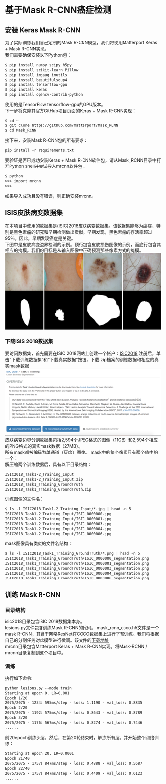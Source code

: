 # 基于Mask R-CNN癌症检测
## 安装 Keras Mask R-CNN
为了实际训练我们自己定制的Mask R-CNN模型，我们将使用Matterport Keras + Mask R-CNN实现。<br>
我们需要确保安装以下Python包：<br>
```
$ pip install numpy scipy h5py
$ pip install scikit-learn Pillow
$ pip install imgaug imutils
$ pip install beautifulsoup4
$ pip install tensorflow-gpu
$ pip install keras
$ pip install opencv-contrib-python
```
使用的是TensorFlow tensorflow-gpu的GPU版本。 <br>
下一步将克隆其官方GitHub项目页面的Keras + Mask R-CNN实现：<br>
```
$ cd ~
$ git clone https://github.com/matterport/Mask_RCNN
$ cd Mask_RCNN
```
接下来，安装Mask R-CNN包的所有要求：<br>
```
pip install -r requirements.txt
```
要验证是否已成功安装Keras + Mask R-CNN软件包，请从Mask_RCNN目录中打开Python shell并尝试导入mrcnn软件包：<br>
```
$ python
>>> import mrcnn
>>>
```
如果导入成功且没有错误，则正确安装mrcnn。<br>
## ISIS皮肤病变数据集
在本项目中使用的数据集是(ISIC)2018皮肤病变数据集。该数据集能够为癌症，特别是黑色素瘤的研究和早期检测做出贡献。早期发现，黑色素瘤的存活率超过95％。因此，早期发现癌症是关键。<br>
下图中是皮肤病变边界检测的示例。顶行包含皮肤损伤图像的示例，而底行包含其相应的掩模。我们的目标是从输入图像中正确预测那些像素方式的掩模。<br>
![](https://github.com/czwinner/DeepLearning/blob/master/mask_rcnn/pictures/%E5%B1%8F%E5%B9%95%E5%BF%AB%E7%85%A7%202019-09-03%20%E4%B8%8A%E5%8D%888.27.50.png)
### 下载ISIS 2018数据集
要访问数据集，首先需要在ISIC 2018网站上创建一个帐户：[ISIC2018](https://challenge.kitware.com/#phase/5abcb19a56357d0139260e53)
注册后，单击“下载训练数据集”和“下载真实数据”按钮，下载.zip档案的训练数据和相应的真实mask数据<br>
![](https://github.com/czwinner/DeepLearning/blob/master/mask_rcnn/pictures/3.png)
皮肤病变边界分割数据集包括2,594个JPEG格式的图像（11GB）和2,594个相应的PNG格式的真实mask数据（27MB）。<br>
所有mask都被编码为单通道（灰度）图像。 mask中的每个像素只有两个值中的一个：<br>
解压缩两个训练数据后，具有以下目录结构：
```
ISIC2018_Task1-2_Training_Input
ISIC2018_Task1-2_Training_Input.zip
ISIC2018_Task1_Training_GroundTruth
ISIC2018_Task1_Training_GroundTruth.zip
```
训练图像的文件名：
```
$ ls -l ISIC2018_Task1-2_Training_Input/*.jpg | head -n 5
ISIC2018_Task1-2_Training_Input/ISIC_0000000.jpg
ISIC2018_Task1-2_Training_Input/ISIC_0000001.jpg
ISIC2018_Task1-2_Training_Input/ISIC_0000003.jpg
ISIC2018_Task1-2_Training_Input/ISIC_0000004.jpg
ISIC2018_Task1-2_Training_Input/ISIC_0000006.jpg
```
mask图像具有类似的文件名结构：
```
$ ls -l ISIC2018_Task1_Training_GroundTruth/*.png | head -n 5
ISIC2018_Task1_Training_GroundTruth/ISIC_0000000_segmentation.png
ISIC2018_Task1_Training_GroundTruth/ISIC_0000001_segmentation.png
ISIC2018_Task1_Training_GroundTruth/ISIC_0000003_segmentation.png
ISIC2018_Task1_Training_GroundTruth/ISIC_0000004_segmentation.png
ISIC2018_Task1_Training_GroundTruth/ISIC_0000006_segmentation.png
```

## 训练 Mask R-CNN
### 目录结构
isic2018目录包含ISIC 2018数据集本身。<br>
lesions.py文件包含训练Mask R-CNN的代码。
mask_rcnn_coco.h5文件是一个mask R-CNN，其骨干网咯ResNet在COCO数据集上进行了预训练。我们将根据自己的分割任务对此模型进行微调。该文件的[下载地址](https://github.com/matterport/Mask_RCNN/releases)<br>
mrcnn目录包含Matterport Keras + Mask R-CNN实现。将Mask-RCNN / mrcnn目录复制到这个项目中。
### 训练
执行如下命令:
```
python lesions.py --mode train
Starting at epoch 0. LR=0.001
Epoch 1/20
2075/2075 - 1234s 595ms/step - loss: 1.1190 - val_loss: 0.8835
Epoch 2/20
2075/2075 - 1192s 575ms/step - loss: 0.8643 - val_loss: 0.8789
Epoch 3/20
2075/2075 - 1176s 567ms/step - loss: 0.8274 - val_loss: 0.7446
......
```
前20epoch训练头层，然后，在第20轮结束时，解冻所有层，并开始整个网络训练：
```
Starting at epoch 20. LR=0.0001
Epoch 21/40
2075/2075 - 1757s 847ms/step - loss: 0.4888 - val_loss: 0.5687
Epoch 22/40
2075/2075 - 1757s 847ms/step - loss: 0.4409 - val_loss: 0.6123
......
```
